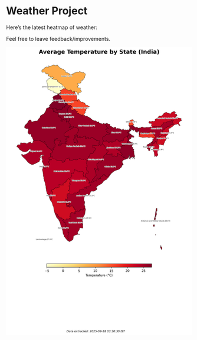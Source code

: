 # Weather Project

Here’s the latest heatmap of weather:

Feel free to leave feedback/improvements.

![India Heatmap](docs/assets/india_heatmap.png?v=CB2F80)
